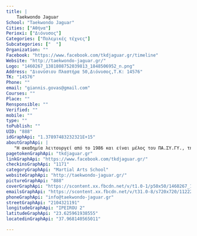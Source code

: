 ```yaml
---
title: |
    Taekwondo Jaguar
School: "Taekwondo Jaguar"
Cities: ["Αθήνα"]
Perioxi: ["Διόνυσος"]
Categories: ["Πολεμικές τέχνες"]
Subcategories: ["  "]
Organization: ""
Facebook: "https://www.facebook.com/tkdjaguar.gr/timeline"
Website: "http://taekwondo-jaguar.gr/"
Logo: "1460267_1381808752039813_1848506952_n.png"
Address: "Διονύσιου Πλαστήρα 50,Διόνυσος,Τ.Κ: 14576"
TK: "14576"
Phone: ""
email: "giannis.govas@gmail.com"
Courses: ""
Place: ""
Rensponsible: ""
Verified: ""
mobile: ""
type: ""
toPublish: ""
UID: "888"
idGraphApi: "1.37897483232321E+15"
aboutGraphApi: | 
   "Η ακαδημία λειτουργεί από το 1986 και είναι μέλος του ΠΑ.ΣΥ.ΓΥ., της ETU &amp; της WTF "
pagetokenGraphApi: "tkdjaguar.gr"
linkGraphApi: "https://www.facebook.com/tkdjaguar.gr/"
checkinsGraphApi: "1171"
categoryGraphApi: "Martial Arts School"
websiteGraphApi: "http://taekwondo-jaguar.gr/"
pictureGraphApi: "888"
coverGraphApi: "https://scontent.xx.fbcdn.net/v/t1.0-1/p50x50/1460267_1381808752039813_1848506952_n.png?oh=3a4a52abbbf96698e813f31ca4e02873&amp;oe=5B057292"
emailsGraphApi: "https://scontent.xx.fbcdn.net/v/t31.0-8/s720x720/11222435_1558900460997307_637226548740418369_o.jpg?oh=6dad8ef0cd12c7fad800773d0615fee7&amp;oe=5B03DF39"
phoneGraphApi: "info@taekwondo-jaguar.gr"
streetGraphApi: "2104321191"
longitudeGraphApi: "IPEIROU 2"
latitudeGraphApi: "23.625961938555"
locatedinGraphApi: "37.968140565011"

---
```





